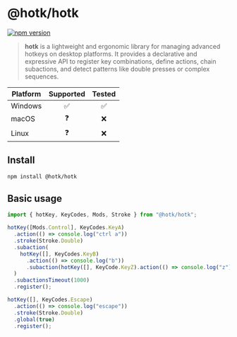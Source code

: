 # @hotk/hotk

[![npm version](https://img.shields.io/npm/v/@hotk/core.svg)](https://www.npmjs.com/package/@hotk/core)

> **hotk** is a lightweight and ergonomic library for managing advanced hotkeys on desktop platforms. It provides a declarative and expressive API to register key combinations, define actions, chain subactions, and detect patterns like double presses or complex sequences.

| Platform | Supported | Tested |
| -------- | :-------: | :----: |
| Windows  |    ✅     |   ✅   |
| macOS    |    ❓     |   ❌   |
| Linux    |    ❓     |   ❌   |

## Install

```bash
npm install @hotk/hotk
```

## Basic usage

```js
import { hotKey, KeyCodes, Mods, Stroke } from "@hotk/hotk";

hotKey([Mods.Control], KeyCodes.KeyA)
  .action(() => console.log("ctrl a"))
  .stroke(Stroke.Double)
  .subaction(
    hotKey([], KeyCodes.KeyB)
      .action(() => console.log("b"))
      .subaction(hotKey([], KeyCode.KeyZ).action(() => console.log("z")))
  )
  .subactionsTimeout(1000)
  .register();

hotKey([], KeyCodes.Escape)
  .action(() => console.log("escape"))
  .stroke(Stroke.Double)
  .global(true)
  .register();
```
